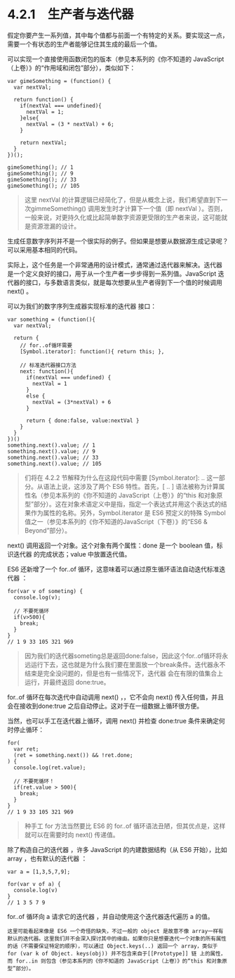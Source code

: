 # 4.2.1　生产者与迭代器

假定你要产生一系列值，其中每个值都与前面一个有特定的关系。要实现这一点，需要一个有状态的生产者能够记住其生成的最后一个值。

可以实现一个直接使用函数闭包的版本（参见本系列的《你不知道的 JavaScript（上卷）》的“作用域和闭包”部分），类似如下：
```
var gimeSomething = (function() {
  var nextVal;

  return function() {
    if(nextVal === undefined){
      nextVal = 1;
    }else{
      nextVal = (3 * nextVal) + 6;
    }

    return nextVal;
  }
})();

gimeSomething(); // 1
gimeSomething(); // 9
gimeSomething(); // 33
gimeSomething(); // 105
```

>这里 nextVal 的计算逻辑已经简化了，但是从概念上说，我们希望直到下一次gimmeSomething() 调用发生时才计算下一个值（即 nextVal ）。否则，一般来说，对更持久化或比起简单数字资源更受限的生产者来说，这可能就是资源泄漏的设计。

生成任意数字序列并不是一个很实际的例子。但如果是想要从数据源生成记录呢？可以采用基本相同的代码。

实际上，这个任务是一个非常通用的设计模式，通常通过迭代器来解决。迭代器 是一个定义良好的接口，用于从一个生产者一步步得到一系列值。JavaScript 迭代器的接口，与多数语言类似，就是每次想要从生产者得到下一个值的时候调用 next() 。

可以为我们的数字序列生成器实现标准的迭代器 接口：
```
var something = (function(){
  var nextVal;

  return {
    // for..of循环需要
    [Symbol.iterator]: function(){ return this; },

    // 标准迭代器接口方法
    next: function(){
      if(nextVal === undefined) {
        nextVal = 1
      }
      else {
        nextVal = (3*nextVal) + 6
      }

      return { done:false, value:nextVal }
    }
  }
})()
something.next().value; // 1
something.next().value; // 9
something.next().value; // 33
something.next().value; // 105
```
>们将在 4.2.2 节解释为什么在这段代码中需要 [Symbol.iterator]: .. 这一部分。从语法上说，这涉及了两个 ES6 特性。首先，[ .. ] 语法被称为计算属性名（参见本系列的《你不知道的 JavaScript（上卷）》的“this 和对象原型”部分）。这在对象术语定义中是指，指定一个表达式并用这个表达式的结果作为属性的名称。另外，Symbol.iterator 是 ES6 预定义的特殊 Symbol 值之一（参见本系列的《你不知道的JavaScript（下卷）》的“ES6 & Beyond”部分）。

next() 调用返回一个对象。这个对象有两个属性：done 是一个 boolean 值，标识迭代器 的完成状态；value 中放置迭代值。

ES6 还新增了一个 for..of 循环，这意味着可以通过原生循环语法自动迭代标准迭代器 ：
```
for(var v of someting) {
  console.log(v);

  // 不要死循环
  if(v>500){
    break;
  }
}
// 1 9 33 105 321 969
```
>因为我们的迭代器someting总是返回done:false，因此这个for..of循环将永远运行下去，这也就是为什么我们要在里面放一个break条件。迭代器永不结束是完全没问题的，但是也有一些情况下，迭代器 会在有限的值集合上运行，并最终返回 done:true。

for..of 循环在每次迭代中自动调用 next() ，，它不会向 next() 传入任何值，并且会在接收到done:true 之后自动停止。这对于在一组数据上循环很方便。

当然，也可以手工在迭代器上循环，调用 next() 并检查 done:true 条件来确定何时停止循环：
```
for(
  var ret;
  (ret = something.next()) && !ret.done;
) {
  console.log(ret.value);

  // 不要死循环！
  if(ret.value > 500){
    break;
  }
}
// 1 9 33 105 321 969
```
>种手工 for 方法当然要比 ES6 的 for..of 循环语法丑陋，但其优点是，这样就可以在需要时向 next() 传递值。

除了构造自己的迭代器 ，许多 JavaScript 的内建数据结构（从 ES6 开始），比如 array ，也有默认的迭代器 ：
```
var a = [1,3,5,7,9];

for(var v of a) {
  console.log(v)
}
// 1 3 5 7 9
```
for..of 循环向 a 请求它的迭代器 ，并自动使用这个迭代器迭代遍历 a 的值。
```
这里可能看起来像是 ES6 一个奇怪的缺失，不过一般的 object 是故意不像 array一样有默认的迭代器。这里我们并不会深入探讨其中的缘由。如果你只是想要迭代一个对象的所有属性的话（不需要保证特定的顺序），可以通过 Object.keys(..) 返回一个 array，类似于 for (var k of Object. keys(obj)) 并不包含来自于[[Prototype]] 链 上的属性，而 for..in 则包含（参见本系列的《你不知道的 JavaScript（上卷）》的“this 和对象原型”部分）。
```
